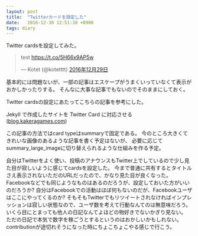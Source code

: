 ```yaml
---
layout: post
title:  "Twitterカードを設定した"
date:   2016-12-30 12:51:38 +0900
tags: diary
---
```


Twitter cardsを設定してみた。

<blockquote class="twitter-tweet" data-lang="ja"><p lang="en" dir="ltr">test <a href="https://t.co/5H66x9AP5w">https://t.co/5H66x9AP5w</a></p>&mdash; Kotet (@kotetttt) <a href="https://twitter.com/kotetttt/status/814435763412533249">2016年12月29日</a></blockquote> <script async src="//platform.twitter.com/widgets.js" charset="utf-8"></script>

基本的には問題ないが、一部の記事はエスケープがうまくいっていなくて表示がおかしかったりする。
そんなに大事な記事でもないのでそのままにしておく。

Twitter cardsの設定にあたってこちらの記事を参考にした。

Jekyll で作成したサイトを Twitter Card に対応させる([blog.kakeragames.com](http://blog.kakeragames.com/2015/12/15/twitter-card-with-jekyll.html))

この記事の方法ではcard typeはsummaryで固定である。
今のところ大きくてきれいな画像のあるような記事を書く予定はないが、
必要に応じてsummary_large_imageに切り替えられるような仕組みを作る予定。

自分はTwitterをよく使い、投稿のアナウンスもTwitter上でしているので少し見た目が寂しいように感じてcardsを設定した。
今まで普通に共有するとタイトルさえ表示されないただのURLだったので、かなり見た目が良くなった。
Facebookなどでも同じようなものはあるのだろうが、設定しておいた方がいいのだろうか?
自分はFacebookでの活動はほぼ何もないのだが、Facebookユーザはここにやってくるのか?
そもそもTwitterでもリツイートされなければインプレッションは寂しい状態なので、ユーザ数を考えて行動なんてのは無意味だろう。
いくら目にとまっても他人の日記なんてよほどの物好きでないかぎり見ない。
ただの日記で本気で数字を稼ごうとするというのはおかしいかもしれない。
contributionが途切れそうになった時にちょこちょこやる感じで行こう。